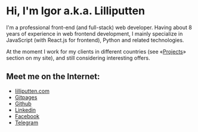 # Hi, I'm Igor a.k.a. Lilliputten

I'm a professional front-end (and full-stack) web developer. Having about 8 years of experience in web frontend development, I mainly specialize in JavaScript (with React.js for frontend), Python and related technologies.

At the moment I work for my clients in different countries (see «[Projects](https://lilliputten.com/projects)» section on my site), and still considering interesting offers.

## Meet me on the Internet:

- [lilliputten.com](https://lilliputten.com)
- [Gitpages](https://lilliputten.github.io/#/About)
- [Github](https://github.com/lilliputten)
- [Linkedin](https://linkedin.com/in/lilliputten)
- [Facebook](https://facebook.com/igor.lilliputten)
- [Telegram](https://t.me/lilliputten)

<!--

@changed 2024.06.18, 16:43

**lilliputten/lilliputten** is a ✨ _special_ ✨ repository because its `README.md` (this file) appears on your GitHub profile.

Here are some ideas to get you started:

- 🔭 I’m currently working on ...
- 🌱 I’m currently learning ...
- 👯 I’m looking to collaborate on ...
- 🤔 I’m looking for help with ...
- 💬 Ask me about ...
- 📫 How to reach me: ...
- 😄 Pronouns: ...
- ⚡ Fun fact: ...

-->
